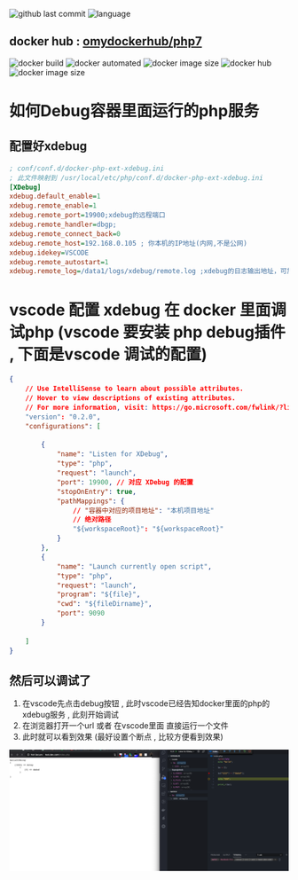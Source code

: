 ![github last commit](https://img.shields.io/github/last-commit/omydockerhub/php7.svg)
![language](https://img.shields.io/badge/language-dockerfile-3572A5.svg)

## docker hub : [omydockerhub/php7](https://hub.docker.com/r/omydockerhub/php7)
![docker build](https://img.shields.io/docker/cloud/build/omydockerhub/php7.svg)
![docker automated](https://img.shields.io/docker/cloud/automated/omydockerhub/php7.svg)
![docker image size](https://img.shields.io/docker/v/omydockerhub/php7/latest)
![docker hub](https://img.shields.io/docker/pulls/omydockerhub/php7.svg)
![docker image size](https://img.shields.io/docker/image-size/omydockerhub/php7/latest.svg)


# 如何Debug容器里面运行的php服务 
## 配置好xdebug
```ini
; conf/conf.d/docker-php-ext-xdebug.ini
; 此文件映射到 /usr/local/etc/php/conf.d/docker-php-ext-xdebug.ini
[XDebug]
xdebug.default_enable=1
xdebug.remote_enable=1
xdebug.remote_port=19900;xdebug的远程端口
xdebug.remote_handler=dbgp;
xdebug.remote_connect_back=0
xdebug.remote_host=192.168.0.105 ; 你本机的IP地址(内网,不是公网)
xdebug.idekey=VSCODE
xdebug.remote_autostart=1
xdebug.remote_log=/data1/logs/xdebug/remote.log ;xdebug的日志输出地址，可加可不加	
```

# vscode 配置 xdebug 在 docker 里面调试php  (vscode 要安装 php debug插件 , 下面是vscode 调试的配置)
```json
{
    // Use IntelliSense to learn about possible attributes.
    // Hover to view descriptions of existing attributes.
    // For more information, visit: https://go.microsoft.com/fwlink/?linkid=830387
    "version": "0.2.0",
    "configurations": [

        {
            "name": "Listen for XDebug",
            "type": "php",
            "request": "launch",
            "port": 19900, // 对应 XDebug 的配置
            "stopOnEntry": true,
            "pathMappings": {
                // "容器中对应的项目地址": "本机项目地址"
                // 绝对路径
                "${workspaceRoot}": "${workspaceRoot}"
            }
        },
        {
            "name": "Launch currently open script",
            "type": "php",
            "request": "launch",
            "program": "${file}",
            "cwd": "${fileDirname}",
            "port": 9090
        } 
   
    ]
}
```

## 然后可以调试了
1. 在vscode先点击debug按钮 , 此时vscode已经告知docker里面的php的xdebug服务 , 此刻开始调试
2. 在浏览器打开一个url 或者 在vscode里面 直接运行一个文件
3. 此时就可以看到效果 (最好设置个断点 , 比较方便看到效果)


![](https://raw.githubusercontent.com/oh-my-docker-hub/oh-my-docker/master/build/php7/static/images/2020-07-03-02-24-11.png)
